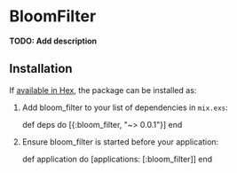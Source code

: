 # BloomFilter

**TODO: Add description**

## Installation

If [available in Hex](https://hex.pm/docs/publish), the package can be installed as:

  1. Add bloom_filter to your list of dependencies in `mix.exs`:

        def deps do
          [{:bloom_filter, "~> 0.0.1"}]
        end

  2. Ensure bloom_filter is started before your application:

        def application do
          [applications: [:bloom_filter]]
        end

